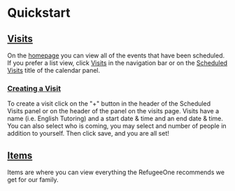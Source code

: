 # Quickstart

## [Visits](/visits)

On the [homepage](/home) you can view all of the events that have been scheduled. If you prefer a list view, click [Visits](/visits) in the navigation bar or on the [Scheduled Visits](/visits) title of the calendar panel.

### [Creating a Visit](/visit/create)

To create a visit click on the "+" button in the header of the Scheduled Visits panel or on the header of the panel on the visits page. Visits have a name (i.e. English Tutoring) and a start date & time and an end date & time. You can also select who is coming, you may select and number of people in addition to yourself. Then click save, and you are all set! 

## [Items](/items)

Items are where you can view everything the RefugeeOne recommends we get for our family.